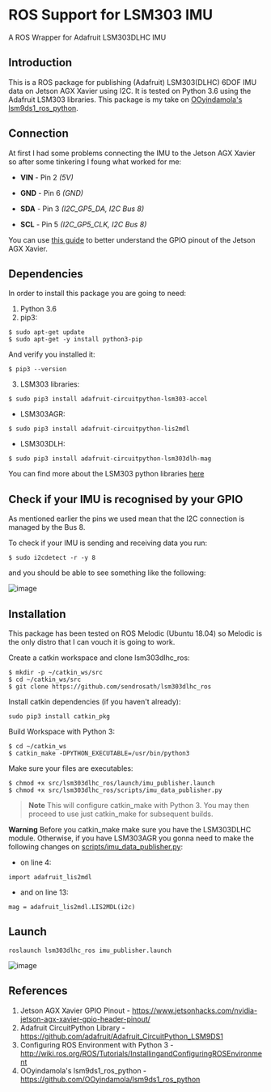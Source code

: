 # ROS Support for LSM303 IMU
A  ROS Wrapper for Adafruit LSM303DLHC IMU 

## Introduction
This is a ROS package for publishing (Adafruit) LSM303(DLHC) 6DOF IMU data on Jetson AGX Xavier using I2C. It is tested on Python 3.6 using the Adafruit LSM303 libraries. This package is my take on [OOyindamola's lsm9ds1_ros_python](https://github.com/OOyindamola/lsm9ds1_ros_python).

## Connection
At first I had some problems connecting the IMU to the Jetson AGX Xavier so after some tinkering I foung what worked for me:

   * **VIN** - Pin 2 *(5V)*
   
   * **GND** - Pin 6 *(GND)*
   
   * **SDA** - Pin 3 *(I2C_GP5_DA, I2C Bus 8)*
   
   * **SCL** - Pin 5 *(I2C_GP5_CLK, I2C Bus 8)*

You can use [this guide](https://www.jetsonhacks.com/nvidia-jetson-agx-xavier-gpio-header-pinout/) to better understand the GPIO pinout of the Jetson AGX Xavier. 
   
## Dependencies

In order to install this package you are going to need:

1. Python 3.6
2. pip3:
```
$ sudo apt-get update
$ sudo apt-get -y install python3-pip
```
And verify you installed it:
```
$ pip3 --version
```
3. LSM303 libraries:
```
$ sudo pip3 install adafruit-circuitpython-lsm303-accel
```
* LSM303AGR:
```
$ sudo pip3 install adafruit-circuitpython-lis2mdl
```
* LSM303DLH:
```
$ sudo pip3 install adafruit-circuitpython-lsm303dlh-mag
```
You can find more about the LSM303 python libraries [here](https://learn.adafruit.com/lsm303-accelerometer-slash-compass-breakout/python-circuitpython)

## Check if your IMU is recognised by your GPIO
As mentioned earlier the pins we used mean that the I2C connection is managed by the Bus 8.

To check if your IMU is sending and receiving data you run:
```
$ sudo i2cdetect -r -y 8
```
and you should be able to see something like the following:

![image](https://user-images.githubusercontent.com/58865448/121136329-32c17980-c83e-11eb-957a-0094d72333f8.png)

## Installation
This package has been tested on ROS Melodic (Ubuntu 18.04) so Melodic is the only distro that I can vouch it is going to work. 

Create a catkin workspace and clone lsm303dlhc_ros:
```
$ mkdir -p ~/catkin_ws/src
$ cd ~/catkin_ws/src
$ git clone https://github.com/sendrosath/lsm303dlhc_ros
```
Install catkin dependencies (if you haven't already):
```
sudo pip3 install catkin_pkg
```
Build Workspace with Python 3:
```
$ cd ~/catkin_ws
$ catkin_make -DPYTHON_EXECUTABLE=/usr/bin/python3
```
Make sure your files are executables:
```
$ chmod +x src/lsm303dlhc_ros/launch/imu_publisher.launch
$ chmod +x src/lsm303dlhc_ros/scripts/imu_data_publisher.py 
```
> **Note** This will configure catkin_make with Python 3. You may then proceed to use just catkin_make for subsequent builds.

**Warning** Before you catkin_make make sure you have the LSM303DLHC module. Otherwise, if you have LSM303AGR you gonna need to make the following changes on [scripts/imu_data_publisher.py](scripts/imu_data_publisher.py):

* on line 4:
```
import adafruit_lis2mdl
```
* and on line 13:
```
mag = adafruit_lis2mdl.LIS2MDL(i2c)
```
## Launch

```
roslaunch lsm303dlhc_ros imu_publisher.launch
```

![image](https://user-images.githubusercontent.com/58865448/121135712-72d42c80-c83d-11eb-94f6-ad659d233972.png)

## References
1. Jetson AGX Xavier GPIO Pinout - https://www.jetsonhacks.com/nvidia-jetson-agx-xavier-gpio-header-pinout/
2. Adafruit CircuitPython Library - https://github.com/adafruit/Adafruit_CircuitPython_LSM9DS1
3. Configuring ROS Environment with Python 3 - http://wiki.ros.org/ROS/Tutorials/InstallingandConfiguringROSEnvironment
4. OOyindamola's lsm9ds1_ros_python - https://github.com/OOyindamola/lsm9ds1_ros_python

